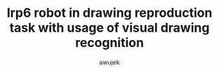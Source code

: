 ---
layout: page-fullwidth
title:  "Irp6 robot in drawing reproduction task with usage of visual drawing recognition"
categories:
    - video
tags:
    - irp
    - awujekinz
author: awujek
movie:
    iframe: <iframe src="//www.youtube.com/embed/BvF8Cou4Qpc" width="100%" frameborder="0" webkitallowfullscreen mozallowfullscreen allowfullscreen></iframe>
---